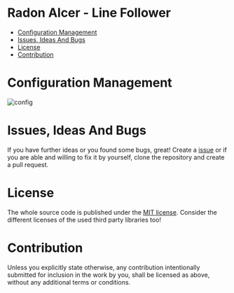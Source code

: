 # Radon Alcer - Line Follower <!-- omit in toc -->

- [Configuration Management](#configuration-management)
- [Issues, Ideas And Bugs](#issues-ideas-and-bugs)
- [License](#license)
- [Contribution](#contribution)

# Configuration Management

![config](http://www.plantuml.com/plantuml/proxy?cache=no&src=https://raw.githubusercontent.com/BlueAndi/RadonUlzer/main/doc/configuration/uml/configuration.plantuml)

# Issues, Ideas And Bugs
If you have further ideas or you found some bugs, great! Create a [issue](https://github.com/BlueAndi/RadonUlzer/issues) or if you are able and willing to fix it by yourself, clone the repository and create a pull request.

# License
The whole source code is published under the [MIT license](http://choosealicense.com/licenses/mit/).
Consider the different licenses of the used third party libraries too!

# Contribution
Unless you explicitly state otherwise, any contribution intentionally submitted for inclusion in the work by you, shall be licensed as above, without any
additional terms or conditions.
